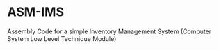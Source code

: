 # ASM-IMS
Assembly Code for a simple Inventory Management System (Computer System Low Level Technique Module)
